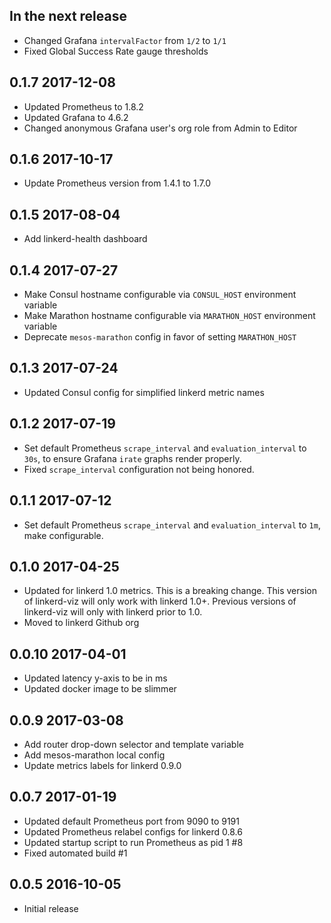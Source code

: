 ## In the next release

* Changed Grafana `intervalFactor` from `1/2` to `1/1`
* Fixed Global Success Rate gauge thresholds

## 0.1.7 2017-12-08

* Updated Prometheus to 1.8.2
* Updated Grafana to 4.6.2
* Changed anonymous Grafana user's org role from Admin to Editor

## 0.1.6 2017-10-17

* Update Prometheus version from 1.4.1 to 1.7.0

## 0.1.5 2017-08-04

* Add linkerd-health dashboard

## 0.1.4 2017-07-27

* Make Consul hostname configurable via `CONSUL_HOST` environment variable
* Make Marathon hostname configurable via `MARATHON_HOST` environment variable
* Deprecate `mesos-marathon` config in favor of setting `MARATHON_HOST`

## 0.1.3 2017-07-24

* Updated Consul config for simplified linkerd metric names

## 0.1.2 2017-07-19

* Set default Prometheus `scrape_interval` and `evaluation_interval` to `30s`,
  to ensure Grafana `irate` graphs render properly.
* Fixed `scrape_interval` configuration not being honored.

## 0.1.1 2017-07-12

* Set default Prometheus `scrape_interval` and `evaluation_interval` to `1m`, make configurable.

## 0.1.0 2017-04-25

* Updated for linkerd 1.0 metrics. This is a breaking change. This version of
  linkerd-viz will only work with linkerd 1.0+. Previous versions of
  linkerd-viz will only with linkerd prior to 1.0.
* Moved to linkerd Github org

## 0.0.10 2017-04-01

* Updated latency y-axis to be in ms
* Updated docker image to be slimmer

## 0.0.9 2017-03-08

* Add router drop-down selector and template variable
* Add mesos-marathon local config
* Update metrics labels for linkerd 0.9.0

## 0.0.7 2017-01-19

* Updated default Prometheus port from 9090 to 9191
* Updated Prometheus relabel configs for linkerd 0.8.6
* Updated startup script to run Prometheus as pid 1 #8
* Fixed automated build #1

## 0.0.5 2016-10-05

* Initial release
